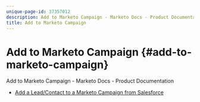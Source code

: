```yaml
---
unique-page-id: 37357012
description: Add to Marketo Campaign - Marketo Docs - Product Documentation
title: Add to Marketo Campaign
---
```


# Add to Marketo Campaign {#add-to-marketo-campaign}

Add to Marketo Campaign - Marketo Docs - Product Documentation

* [Add a Lead/Contact to a Marketo Campaign from Salesforce](add-to-marketo-campaign/add-a-lead/contact-to-a-marketo-campaign-from-salesforce.md)

